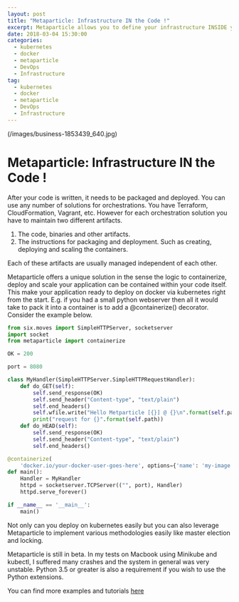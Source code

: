 ```yaml
---
layout: post
title: "Metaparticle: Infrastructure IN the Code !"
excerpt: Metaparticle allows you to define your infrastructure INSIDE your code. Currently in beta, it is created by one of the creators of Kubernetes.
date: 2018-03-04 15:30:00
categories:
  - kubernetes
  - docker
  - metaparticle
  - DevOps
  - Infrastructure
tag:
  - kubernetes
  - docker
  - metaparticle
  - DevOps
  - Infrastructure
---
```

(/images/business-1853439_640.jpg)
# Metaparticle: Infrastructure IN the Code !

After your code is written, it needs to be packaged and deployed. You can use any number of solutions for orchestrations. You have Terraform, CloudFormation, Vagrant, etc. However for each orchestration solution you have to maintain two different artifacts. 

1. The code, binaries and other artifacts. 
2. The instructions for packaging and deployment. Such as creating, deploying and scaling the containers. 

Each of these artifacts are usually managed independent of each other. 

Metaparticle offers a unique solution in the sense the logic to containerize, deploy and scale your application can be contained within your code itself. This make your application ready to deploy on docker via kubernetes right from the start.
E.g. if you had a small python webserver then all it would take to pack it into a container is to add a @containerize() decorator. Consider the example below.

```python 
from six.moves import SimpleHTTPServer, socketserver
import socket
from metaparticle import containerize

OK = 200

port = 8080

class MyHandler(SimpleHTTPServer.SimpleHTTPRequestHandler):
    def do_GET(self):
        self.send_response(OK)
        self.send_header("Content-type", "text/plain")
        self.end_headers()
        self.wfile.write("Hello Metparticle [{}] @ {}\n".format(self.path, socket.gethostname()).encode('UTF-8'))
        print("request for {}".format(self.path))
    def do_HEAD(self):
        self.send_response(OK)
        self.send_header("Content-type", "text/plain")
        self.end_headers()

@containerize(
    'docker.io/your-docker-user-goes-here', options={'name': 'my-image', 'publish': True})
def main():
    Handler = MyHandler
    httpd = socketserver.TCPServer(("", port), Handler)
    httpd.serve_forever()

if __name__ == '__main__':
    main()
```    

Not only can you deploy on kubernetes easily but you can also leverage Metaparticle to implement various methodologies easily like master election and locking. 

Metaparticle is still in beta. In my tests on Macbook using Minikube and kubectl, I suffered many crashes and the system in general was very unstable. Python 3.5 or greater is also a requirement if you wish to use the Python extensions. 

You can find more examples and tutorials [here](https://metaparticle.io/tutorials/python/) 